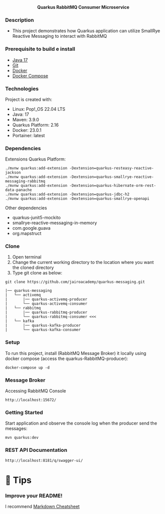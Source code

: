 <p align="center">
    <b>Quarkus RabbitMQ Consumer Microservice</b><br>
</p>


### Description
- This project demonstrates how Quarkus application can utilize SmallRye Reactive Messaging to interact with RabbitMQ

### Prerequisite to build e install 
- [Java 17](https://adoptopenjdk.net/index.html)
- [Git](https://git-scm.com/book/en/v2/Getting-Started-Installing-Git)
- [Docker](https://docs.docker.com/engine/install/)  
- [Docker Compose](https://docs.docker.com/compose/install/)  

### Technologies
Project is created with:
* Linux: Pop!_OS 22.04 LTS
* Java: 17
* Maven: 3.9.0
* Quarkus Platform: 2.16
* Docker: 23.0.1
* Portainer: latest

### Dependencies
Extensions Quarkus Platform:
```shell script
./mvnw quarkus:add-extension -Dextension=quarkus-resteasy-reactive-jackson
./mvnw quarkus:add-extension -Dextension=quarkus-smallrye-reactive-messaging-rabbitmq
./mvnw quarkus:add-extension -Dextension=quarkus-hibernate-orm-rest-data-panache
./mvnw quarkus:add-extension -Dextension=quarkus-jdbc-h2
./mvnw quarkus:add-extension -Dextension=quarkus-smallrye-openapi
```

Other dependencies
* quarkus-junit5-mockito
* smallrye-reactive-messaging-in-memory
* com.google.guava
* org.mapstruct

### Clone 
1. Open terminal
2. Change the current working directory to the location where you want the cloned directory
3. Type git clone as below:
```shell script
git clone https://github.com/jairoacademy/quarkus-messaging.git
```
```
|── quarkus-messaging
|   └── activemq
|       |── quarkus-activemq-producer 
|       └── quarkus-activemq-consumer 
|   └── rabbitmq
|       |── quarkus-rabbitmq-producer
|       └── quarkus-rabbitmq-consumer <<<
|   └── kafka
|       |── quarkus-kafka-producer
|       └── quarkus-kafka-consumer
```
### Setup
To run this project, install (RabbitMQ Message Broker) it locally using docker compose (access the quarkus-RabbitMQ-producer):
```shell script
docker-compose up -d
```

### Message Broker
Accessing RabbitMQ Console
```
http://localhost:15672/
```

### Getting Started
Start application and observe the console log when the producer send the messages:
```shell script
mvn quarkus:dev
```

### REST API Documentation
```
http://localhost:8181/q/swagger-ui/
```

# 🚀 Tips 
### Improve your README!
I recommend [Markdown Cheatsheet](https://github.com/adam-p/markdown-here/wiki/Markdown-Cheatsheet)
